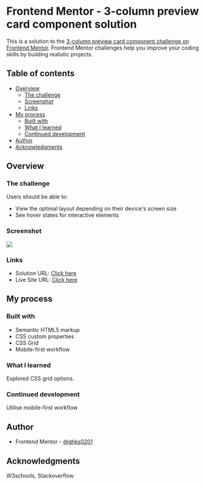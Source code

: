 # Frontend Mentor - 3-column preview card component solution

This is a solution to the [3-column preview card component challenge on Frontend Mentor](https://www.frontendmentor.io/challenges/3column-preview-card-component-pH92eAR2-). Frontend Mentor challenges help you improve your coding skills by building realistic projects.

## Table of contents

- [Overview](#overview)
  - [The challenge](#the-challenge)
  - [Screenshot](#screenshot)
  - [Links](#links)
- [My process](#my-process)
  - [Built with](#built-with)
  - [What I learned](#what-i-learned)
  - [Continued development](#continued-development)
- [Author](#author)
- [Acknowledgments](#acknowledgments)

## Overview

### The challenge

Users should be able to:

- View the optimal layout depending on their device's screen size
- See hover states for interactive elements

### Screenshot

![](images/screenshot.jpg)

### Links

- Solution URL: [Click here](https://github.com/ghks0201/3-column-card-component/)
- Live Site URL: [Click here](https://ghks0201.github.io/3-column-card-component/)

## My process

### Built with

- Semantic HTML5 markup
- CSS custom properties
- CSS Grid
- Mobile-first workflow

### What I learned

Explored CSS grid options.

### Continued development

Utilise mobile-first workflow

## Author

- Frontend Mentor - [@ghks0201](https://www.frontendmentor.io/profile/ghks0201)

## Acknowledgments

W3schools, Stackoverflow
